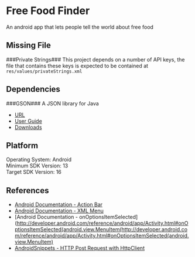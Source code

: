 Free Food Finder
========

An android app that lets people tell the world about free food

Missing File
--------

###Private Strings###
This project depends on a number of API keys, the file that contains these keys
is expected to be contained at `res/values/privateStrings.xml`

Dependencies
--------

###GSON###
A JSON library for Java

- [URL](http://code.google.com/p/google-gson/)
- [User Guide](https://sites.google.com/site/gson/gson-user-guide)
- [Downloads](http://code.google.com/p/google-gson/downloads/list)

Platform
--------
Operating System: Android <br />
Minimum SDK Version: 13 <br />
Target SDK Version: 16 <br />

References
--------
- [Android Documentation - Action Bar](http://developer.android.com/guide/topics/ui/actionbar.html)
- [Android Documentation - XML Menu](http://developer.android.com/guide/topics/ui/menus.html#xml)
- [Android Documentation - onOptionsItemSelected](http://developer.android.com/reference/android/app/Activity.html#onOptionsItemSelected(android.view.MenuItem(http://developer.android.com/reference/android/app/Activity.html#onOptionsItemSelected(android.view.MenuItem)
- [AndroidSnippets - HTTP Post Request with HttpClient](http://www.androidsnippets.com/executing-a-http-post-request-with-httpclient)

